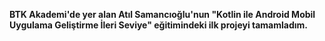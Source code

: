 **BTK Akademi'de yer alan Atıl Samancıoğlu'nun "Kotlin ile Android Mobil Uygulama Geliştirme İleri Seviye" eğitimindeki ilk projeyi tamamladım.**

